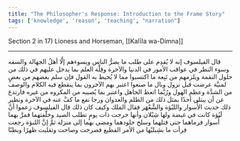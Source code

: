 ```yaml
---
title: "The Philosopher's Response: Introduction to the Frame Story"
tags: ['knowledge', 'reason', 'teaching', "narration"]
---
```


 Section 2 in 17) Lioness and Horseman, [[Kalīla wa-Dimna]]

---
قال الفيلسوف إنه لا يُقدِم على طلب ما يضرُّ الناس ويسوءهم إلَّا أهلُ الجهالة والسفه وسوء النظر في عواقب الأمور في الدنيا والآخرة وقِلَّة العلم بما يدخل عليهم في ذلك من حلول النقمة ويلزمهم من تَبِعة ما اكتسبوا مما لا يُحيط به القول فإن سلم بعضهم من بعضٍ لمنيَّة عرضت قبل نزول وبال ما صنعوا اعتبر بهم الآخرون بما ينقطع فيه الكلام والوصف من الشدَّة وعظم الهول ورُبَّما اتعظ الجاهل واعتبر بما يُصيبه من المكروه من غيره فارتدع عن أن يبتلي أحدًا بمثل ذلك من الظلم والعدوان ورجا نفع ما كفَّ عنه في الآخرة ونظير ذلك حديث الأُسوار واللبُؤة والشَّعْهَر فقال الملك وكيف كان ذلك قال الفيلسوف زعموا أنَّ لَبُؤة كانت في غيضة ولها شِبْلان وأنها خرجت ذات يومٍ تطلب الصيد وخلَّفتهما فمرَّ بهما أُسوار فرماهما حتى قتلهما وسلخ جلودهما ومضى بهما إلى منزله ثمَّ إنَّ اللبؤة رجعت فرأت ما بشِبليْها من الأمر الفظيع فصرخت وصاحت وتقلبت ظهرًا وبطنًا
